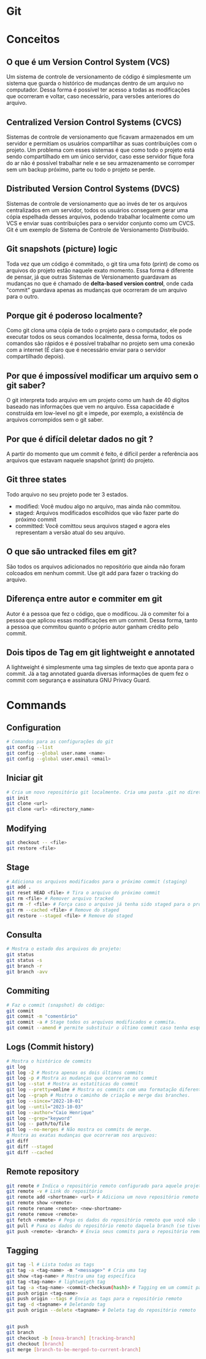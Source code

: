 # Git

# Conceitos

## O que é um Version Control System (VCS)

Um sistema de controle de versionamento de código é simplesmente um sistema que guarda o histórico de mudanças dentro de um arquivo no computador. Dessa forma é possível ter acesso a todas as modificações que ocorreram e voltar, caso necessário, para versões anteriores do arquivo.

## Centralized Version Control Systems (CVCS)

Sistemas de controle de versionamento que ficavam armazenados em um servidor e permitiam os usuários compartilhar as suas contribuições com o projeto.
Um problema com esses sistemas é que como todo o projeto está sendo compartilhado em um único servidor, caso esse servidor fique fora do ar não é possível trabalhar nele e se seu armazenamento se corromper sem um backup próximo, parte ou todo o projeto se perde.

## Distributed Version Control Systems (DVCS)

Sistemas de controle de versionamento que ao invés de ter os arquivos centralizados em um servidor, todos os usuários conseguem gerar uma cópia espelhada desses arquivos, podendo trabalhar localmente como um VCS e enviar suas contribuições para o servidor conjunto como um CVCS.
Git é um exemplo de Sistema de Controle de Versionamento Distribuído.

## Git snapshots (picture) logic

Toda vez que um código é commitado, o git tira uma foto (print) de como os arquivos do projeto estão naquele exato momento. Essa forma é diferente de pensar, já que outras Sistemas de Versionamento guardavam as mudanças no que é chamado de **delta-based version control**, onde cada "commit" guardava apenas as mudanças que ocorreram de um arquivo para o outro.

## Porque git é poderoso localmente?

Como git clona uma cópia de todo o projeto para o computador, ele pode executar todos os seus comandos localmente, dessa forma, todos os comandos são rápidos e é possível trabalhar no projeto sem uma conexão com a internet (É claro que é necessário enviar para o servidor compartilhado depois).

## Por que é impossível modificar um arquivo sem o git saber?

O git interpreta todo arquivo em um projeto como um hash de 40 digitos baseado nas informações que vem no arquivo. Essa capacidade é construída em low-level no git e impede, por exemplo, a existência de arquivos corrompidos sem o git saber.

## Por que é difícil deletar dados no git ?

A partir do momento que um commit é feito, é difícil perder a referência aos arquivos que estavam naquele snapshot (print) do projeto.

## Git three states

Todo arquivo no seu projeto pode ter 3 estados.

- modified: Você mudou algo no arquivo, mas ainda não commitou.
- staged: Arquivos modificados escolhidos que vão fazer parte do próximo commit
- committed: Você comittou seus arquivos staged e agora eles representam a versão atual do seu arquivo.

## O que são untracked files em git?

São todos os arquivos adicionados no repositório que ainda não foram colcoados em nenhum commit. Use git add para fazer o tracking do arquivo.

## Diferença entre autor e commiter em git

Autor é a pessoa que fez o código, que o modificou. Já o commiter foi a pessoa que aplicou essas modificações em um commit. Dessa forma, tanto a pessoa que commitou quanto o próprio autor ganham crédito pelo commit.

## Dois tipos de Tag em git lightweight e annotated

A lightweight é simplesmente uma tag simples de texto que aponta para o commit. Já a tag annotated guarda diversas informações de quem fez o commit com segurança e assinatura GNU Privacy Guard.

# Commands

## Configuration

```bash
# Comandos para as configurações do git
git config --list
git config --global user.name <name>
git config --global user.email <email>

```

## Iniciar git

```bash
# Cria um novo repositório git localmente. Cria uma pasta .git no diretório onde é executado
git init
git clone <url>
git clone <url> <directory_name>

```

## Modifying

```bash
git checkout -- <file>
git restore <file>
```

## Stage

```bash
# Adiciona os arquivos modificados para o próximo commit (staging)
git add .
git reset HEAD <file> # Tira o arquivo do próximo commit
git rm <file> # Remover arquivo tracked
git rm -f <file> # Força caso o arquivo já tenha sido staged para o próximo commit
git rm --cached <file> # Remove do staged
git restore --staged <file> # Remove do staged
```

## Consulta

```bash
# Mostra o estado dos arquivos do projeto:
git status
git status -s
git branch -r
git branch -avv
```

## Commiting

```bash
# Faz o commit (snapshot) do código:
git commit
git commit -m "comentário"
git commit -a # Stage todos os arquivos modificados e commita.
git commit --amend # permite substituir o último commit caso tenha esquecido de algo.

```

## Logs (Commit history)

```bash
# Mostra o histórico de commits
git log
git log -2 # Mostra apenas os dois últimos commits
git log -p # Mostra as mudanças que ocorreram no commit
git log --stat # Mostra as estatíticas do commit
git log --pretty=online # Mostra os commits com uma formatação diferente, existem várias opções para o --pretty
git log --graph # Mostra o caminho de criação e merge das branches.
git log --since="2022-10-01"
git log --until="2023-10-03"
git log --author="Caio Henrique"
git log --grep="keyword"
git log -- path/to/file
git log --no-merges # Não mostra os commits de merge.
# Mostra as exatas mudanças que ocorreram nos arquivos:
git diff
git diff --staged
git diff --cached
```

## Remote repository

```bash
git remote # Indica o repositório remoto configurado para aquele projeto
git remote -v # Link do repositório
git remote add <shortname> <url> # Adiciona um novo repositório remoto (usar fetch para puxar a branch main)
git remote show <remote>
git remote rename <remote> <new-shortname>
git remote remove <remote>
git fetch <remote> # Pega os dados do repositório remoto que você não tem (não faz o merge)
git pull # Puxa os dados do repositório remoto daquela branch (se tiver) (faz o merge)
git push <remote> <branch> # Envia seus commits para o repositório remoto
```

## Tagging

```bash
git tag -l # Lista todas as tags
git tag -a <tag-name> -m "<message>" # Cria uma tag
git show <tag-name> # Mostra uma tag específica
git tag <tag-name> # lightweigth tag
git tag -a <tag-name> <commit-checksum(hash)> # Tagging em um commit passado
git push origin <tag-name>
git push origin --tags # Envia as tags para o repositório remoto
git tag -d <tagname> # Deletando tag
git push origin --delete <tagname> # Deleta tag do repositório remoto
```

```bash

git push
git branch
git checkout -b [nova-branch] [tracking-branch]
git checkout [branch]
git merge [branch-to-be-merged-to-current-branch]
```
